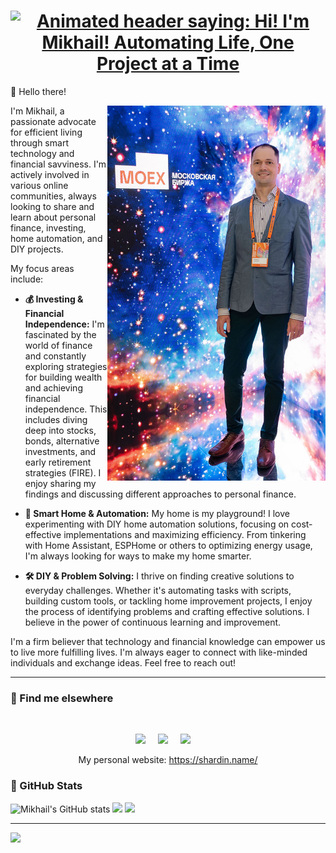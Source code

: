     
<h1 align="center">
  <a href="https://github.com/empenoso">
    <img src="https://readme-typing-svg.demolab.com?font=Fira+Code&weight=600&pause=1000&color=36D399&center=true&vCenter=true&width=435&lines=Hi!+I'm+Mikhail!+%F0%9F%91%8B;Automating+Life,+One+Project+at+a+Time" alt="Animated header saying: Hi! I'm Mikhail! Automating Life, One Project at a Time" />
  </a>
</h1>

👋 Hello there!

<img src="images/2024_10_Smartlab.jpg" align="right" height="600" alt="My" />

I'm Mikhail, a passionate advocate for efficient living through smart technology and financial savviness.  I'm actively involved in various online communities, always looking to share and learn about personal finance, investing, home automation, and DIY projects.

My focus areas include:

* **💰  Investing & Financial Independence:**  I'm fascinated by the world of finance and constantly exploring strategies for building wealth and achieving financial independence. This includes diving deep into stocks, bonds, alternative investments, and early retirement strategies (FIRE).  I enjoy sharing my findings and discussing different approaches to personal finance.

* **🏡 Smart Home & Automation:** My home is my playground! I love experimenting with DIY home automation solutions, focusing on cost-effective implementations and maximizing efficiency.  From tinkering with Home Assistant, ESPHome or others to optimizing energy usage, I'm always looking for ways to make my home smarter.

* **🛠️ DIY & Problem Solving:** I thrive on finding creative solutions to everyday challenges.  Whether it's automating tasks with scripts, building custom tools, or tackling home improvement projects, I enjoy the process of identifying problems and crafting effective solutions.  I believe in the power of continuous learning and improvement.


I'm a firm believer that technology and financial knowledge can empower us to live more fulfilling lives. I'm always eager to connect with like-minded individuals and exchange ideas.  Feel free to reach out!

---

### 🔗 Find me elsewhere

<br />
<p align="center">
    <a href="https://t.me/+asaEcPax8o41MjQy"><img src="https://api.iconify.design/simple-icons/telegram.svg?height=42&color=blue"></a>
    &nbsp;&nbsp;&nbsp;
    <a href="https://vk.com/shardin_name"><img src="https://api.iconify.design/simple-icons/vk.svg?height=42&color=blue"></a>
    &nbsp;&nbsp;&nbsp;
    <a href="https://www.strava.com/athletes/shardin_name"><img src="https://api.iconify.design/simple-icons/strava.svg?height=42&color=blue"></a>
    &nbsp;&nbsp;&nbsp;
</p>
<p align="center">
My personal website: <a href="https://shardin.name/?utm_source=github">https://shardin.name/</a><br>
</p>

### :star2: GitHub Stats

![Mikhail's GitHub stats](https://github-readme-stats.vercel.app/api?username=empenoso&rank_icon=github&show_icons=true&theme=solarized-dark&count_private=true&locale=en)
![](https://github-profile-summary-cards.vercel.app/api/cards/profile-details?username=empenoso&theme=solarized_dark)
![](https://github-profile-summary-cards.vercel.app/api/cards/repos-per-language?username=empenoso&theme=solarized_dark)

---

<p align="left"> <img src="https://komarev.com/ghpvc/?username=empenoso"/> </p>

